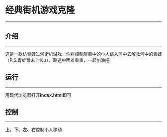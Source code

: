 # 经典街机游戏克隆
- - -

## 介绍
- - -
这是一款仿青蛙过河街机游戏，你将控制屏幕中的小人跳入河中去解救河中的青蛙（P.S.青蛙暂未上线:(），路途中困难重重，一起加油吧

## 运行
- - -
用现代浏览器打开**index.html**即可

## 控制
- - -
**上、下、左、右**控制小人移动